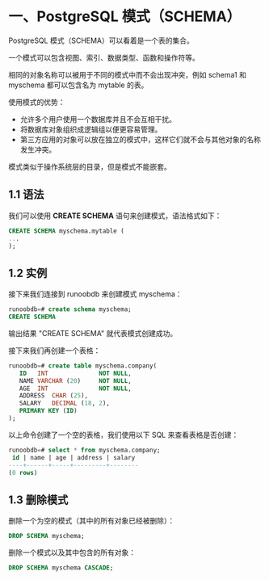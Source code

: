 # 一、PostgreSQL 模式（SCHEMA）

PostgreSQL 模式（SCHEMA）可以看着是一个表的集合。

一个模式可以包含视图、索引、数据类型、函数和操作符等。

相同的对象名称可以被用于不同的模式中而不会出现冲突，例如 schema1 和 myschema 都可以包含名为 mytable 的表。

使用模式的优势：

- 允许多个用户使用一个数据库并且不会互相干扰。     
- 将数据库对象组织成逻辑组以便更容易管理。     
- 第三方应用的对象可以放在独立的模式中，这样它们就不会与其他对象的名称发生冲突。     

模式类似于操作系统层的目录，但是模式不能嵌套。

## 1.1 语法

我们可以使用 **CREATE SCHEMA**  语句来创建模式，语法格式如下：

```sql
CREATE SCHEMA myschema.mytable (
...
);
```

## 1.2 实例

接下来我们连接到 runoobdb 来创建模式 myschema：

```sql
runoobdb=# create schema myschema;
CREATE SCHEMA
```

输出结果  "CREATE SCHEMA"  就代表模式创建成功。

接下来我们再创建一个表格：

```sql
runoobdb=# create table myschema.company(
   ID   INT              NOT NULL,
   NAME VARCHAR (20)     NOT NULL,
   AGE  INT              NOT NULL,
   ADDRESS  CHAR (25),
   SALARY   DECIMAL (18, 2),
   PRIMARY KEY (ID)
);
```

以上命令创建了一个空的表格，我们使用以下 SQL 来查看表格是否创建：

```sql
runoobdb=# select * from myschema.company;
 id | name | age | address | salary 
----+------+-----+---------+--------
(0 rows)
```

## 1.3 删除模式

删除一个为空的模式（其中的所有对象已经被删除）：

```sql
DROP SCHEMA myschema;
```

删除一个模式以及其中包含的所有对象：

```sql
DROP SCHEMA myschema CASCADE;
```